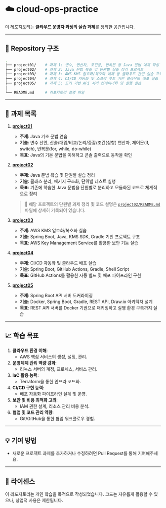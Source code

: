 # ☁️ cloud-ops-practice

이 레포지토리는 **클라우드 운영자 과정의 실습 과제**를 정리한 공간입니다.

---

## 📂 Repository 구조

```bash
. 
├── project01/    # 과제 1: 변수, 연산자, 조건문, 반복문 등 Java 문법 예제 작성
├── project02/    # 과제 2: Java 문법 복습 및 단원별 실습 정리 프로젝트
├── project03/    # 과제 3: AWS KMS 암호화/복호화 예제 등 클라우드 관련 실습 프로젝트
├── project04/    # 과제 4: CI/CD 자동화 및 스프링 부트 기반 클라우드 배포 실습
├── project05/    # 과제 5: 도커 기반 API 서버 컨테이너화 및 실행 실습
│
└── README.md     # 리포지토리 설명 파일
```

---

## 📁 과제 목록

1. **[project01](project01/)**
   - **주제**: Java 기초 문법 연습
   - **기술**: 변수 선언, 산술/대입/비교/논리/증감/조건(삼항) 연산자, 제어문(if, switch), 반복문(for, while, do-while)
   - **목표**: Java의 기본 문법을 이해하고 콘솔 출력으로 동작을 확인

2. **[project02](project02/)**
   - **주제**: Java 문법 복습 및 단원별 실습 정리
   - **기술**: 클래스 분리, 패키지 구조화, 단위별 테스트 실행
   - **목표**: 기존에 학습한 Java 문법을 단원별로 분리하고 모듈화된 코드로 체계적으로 정리
   > 📂 해당 프로젝트의 단원별 과제 정리 및 코드 설명은 [`project02/README.md`](project02/README.md) 파일에 상세히 기록되어 있습니다.

3. **[project03](project03/)**
   - **주제**: AWS KMS 암호화/복호화 실습
   - **기술**: Spring Boot, Java, KMS SDK, Gradle 기반 프로젝트 구조
   - **목표**: AWS Key Management Service를 활용한 보안 기능 실습

4. **[project04](project04/)**
   - **주제**: CI/CD 자동화 및 클라우드 배포 실습
   - **기술**: Spring Boot, GitHub Actions, Gradle, Shell Script
   - **목표**: GitHub Actions를 활용한 자동 빌드 및 배포 파이프라인 구현

5. **[project05](project05/)**
   - **주제**: Spring Boot API 서버 도커라이징
   - **기술**: Docker, Spring Boot, Gradle, REST API, Draw.io 아키텍처 설계
   - **목표**: REST API 서버를 Docker 기반으로 패키징하고 실행 환경 구축까지 실습

---

## 📈 학습 목표

1. **클라우드 환경 이해**:
   - AWS 핵심 서비스의 생성, 설정, 관리.
2. **운영체제 관리 역량 강화**:
   - 리눅스 서버의 계정, 프로세스, 서비스 관리.
3. **IaC 활용 능력**:
   - Terraform을 통한 인프라 코드화.
4. **CI/CD 구현 능력**:
   - 배포 자동화 파이프라인 설계 및 운영.
5. **보안 및 비용 최적화 고려**:
   - IAM 권한 설계, 리소스 관리 비용 분석.
6. **협업 및 코드 관리 역량**:
   - Git/GitHub을 통한 협업 워크플로우 경험.

---

## 💡 기여 방법

- 새로운 프로젝트 과제를 추가하거나 수정하려면 Pull Request를 통해 기여해주세요.

---

## 📜 라이센스

이 레포지토리는 개인 학습을 목적으로 작성되었습니다. 코드는 자유롭게 활용할 수 있으나, 상업적 사용은 제한됩니다.
